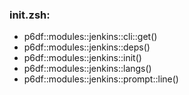 ### init.zsh:
- p6df::modules::jenkins::cli::get()
- p6df::modules::jenkins::deps()
- p6df::modules::jenkins::init()
- p6df::modules::jenkins::langs()
- p6df::modules::jenkins::prompt::line()

